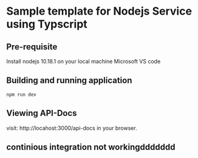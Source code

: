 # Sample template for Nodejs Service using Typscript

## Pre-requisite

Install nodejs 10.18.1 on your local machine
Microsoft VS code

## Building and running application

```
npm run dev
```

## Viewing API-Docs

visit: http://locahost:3000/api-docs in your browser.

## continious integration not workingddddddd